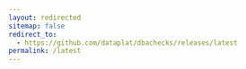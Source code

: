 ```yaml
---
layout: redirected
sitemap: false
redirect_to:
  - https://github.com/dataplat/dbachecks/releases/latest
permalink: /latest
---
```

